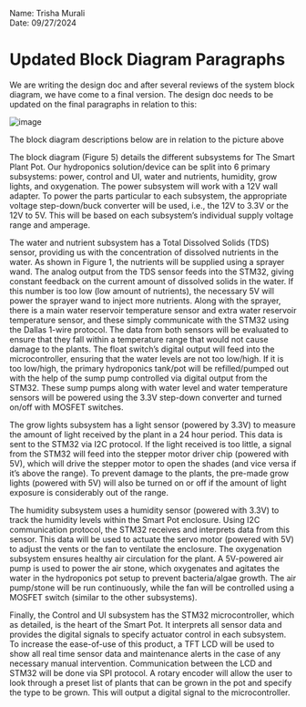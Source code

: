 Name: Trisha Murali <br/>
Date: 09/27/2024

# Updated Block Diagram Paragraphs 
We are writing the design doc and after several reviews of the system block diagram, we have come to a final version. The design doc needs to be updated on the final paragraphs in relation to this: <br/>

![image](https://github.com/user-attachments/assets/53e34620-baf4-4f9a-9613-9f384853f76d)

The block diagram descriptions below are in relation to the picture above 

The block diagram (Figure 5) details the different subsystems for The Smart Plant Pot. Our hydroponics solution/device can be split into 6 primary subsystems: power, control and UI, water and nutrients, humidity, grow lights, and oxygenation. The power subsystem will work with a 12V wall adapter. To power the parts particular to each subsystem, the appropriate voltage step-down/buck converter will be used, i.e., the 12V to 3.3V or the 12V to 5V. This will be based on each subsystem’s individual supply voltage range and amperage. 

The water and nutrient subsystem has a Total Dissolved Solids (TDS) sensor, providing us with the concentration of dissolved nutrients in the water. As shown in Figure 1, the nutrients will be supplied using a sprayer wand. The analog output from the TDS sensor feeds into the STM32, giving constant feedback on the current amount of dissolved solids in the water. If this number is too low (low amount of nutrients), the necessary 5V will power the sprayer wand to inject more nutrients. Along with the sprayer, there is a main water reservoir temperature sensor and extra water reservoir temperature sensor, and these simply communicate with the STM32 using the Dallas 1-wire protocol. The data from both sensors will be evaluated to ensure that they fall within a temperature range that would not cause damage to the plants. The float switch’s digital output will feed into the microcontroller, ensuring that the water levels are not too low/high. If it is too low/high, the primary hydroponics tank/pot will be refilled/pumped out with the help of the sump pump controlled via digital output from the STM32. These sump pumps along with water level and water temperature sensors will be powered using the 3.3V step-down converter and turned on/off with MOSFET switches. 

The grow lights subsystem has a light sensor (powered by 3.3V) to measure the amount of light received by the plant in a 24 hour period. This data is sent to the STM32 via I2C protocol. If the light received is too little, a signal from the STM32 will feed into the stepper motor driver chip (powered with 5V), which will drive the stepper motor to open the shades (and vice versa if it’s above the range). To prevent damage to the plants, the pre-made grow lights (powered with 5V) will also be turned on or off if the amount of light exposure is considerably out of the range. 

The humidity subsystem uses a humidity sensor (powered with 3.3V) to track the humidity levels within the Smart Pot enclosure. Using I2C communication protocol, the STM32 receives and interprets data from this sensor. This data will be used to actuate the servo motor (powered with 5V) to adjust the vents or the fan to ventilate the enclosure. 
The oxygenation subsystem ensures healthy air circulation for the plant. A 5V-powered air pump is used to power the air stone, which oxygenates and agitates the water in the hydroponics pot setup to prevent bacteria/algae growth. The air pump/stone will be run continuously, while the fan will be controlled using a MOSFET switch (similar to the other subsystems). 

Finally, the Control and UI subsystem has the STM32 microcontroller, which as detailed, is the heart of the Smart Pot. It interprets all sensor data and provides the digital signals to specify actuator control in each subsystem. To increase the ease-of-use of this product, a TFT LCD will be used to show all real time sensor data and maintenance alerts in the case of any necessary manual intervention. Communication between the LCD and STM32 will be done via SPI protocol. A rotary encoder will allow the user to look through a preset list of plants that can be grown in the pot and specify the type to be grown. This will output a digital signal to the microcontroller. 
